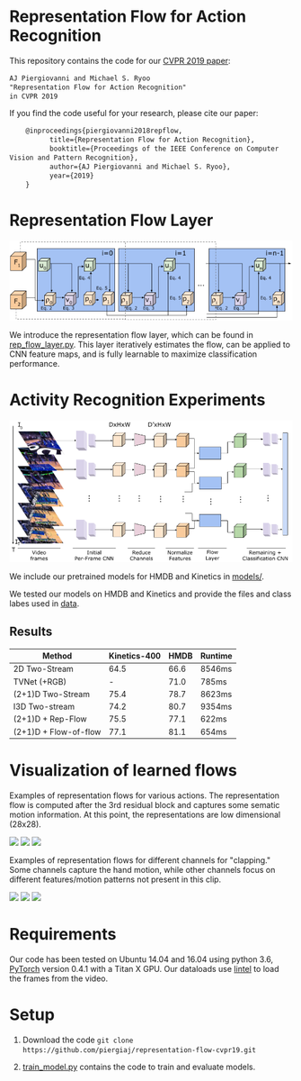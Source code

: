 # Representation Flow for Action Recognition

This repository contains the code for our [CVPR 2019 paper](https://arxiv.org/abs/1810.01455):

    AJ Piergiovanni and Michael S. Ryoo
    "Representation Flow for Action Recognition"
    in CVPR 2019

If you find the code useful for your research, please cite our paper:

        @inproceedings{piergiovanni2018repflow,
              title={Representation Flow for Action Recognition},
              booktitle={Proceedings of the IEEE Conference on Computer Vision and Pattern Recognition},
              author={AJ Piergiovanni and Michael S. Ryoo},
              year={2019}
        }


# Representation Flow Layer
![tsf](/examples/flow-layer.png?raw=true "repflow")

We introduce the representation flow layer, which can be found in [rep_flow_layer.py](rep_flow_layer.py). This layer iteratively estimates the flow, can be applied to CNN feature maps, and is fully learnable to maximize classification performance.


# Activity Recognition Experiments
![model overview](/examples/flow-in-network.png?raw=true "model overview")

We include our pretrained models for HMDB and Kinetics in [models/](models).

We tested our models on HMDB and Kinetics and provide the files and class labes used in [data](data).

## Results

|  Method | Kinetics-400  |  HMDB | Runtime | 
| ------------- | ------------- | ----------- | ------- | 
| 2D Two-Stream | 64.5  | 66.6  | 8546ms  |
| TVNet (+RGB)  | -     | 71.0  | 785ms |
| (2+1)D Two-Stream | 75.4 | 78.7 | 8623ms |
| I3D Two-stream | 74.2 | 80.7 | 9354ms |
| (2+1)D + Rep-Flow | 75.5 | 77.1 | 622ms |
| (2+1)D + Flow-of-flow | 77.1 | 81.1 | 654ms |





# Visualization of learned flows
Examples of representation flows for various actions. The representation flow is computed after the 3rd residual block and captures some sematic motion information. At this point, the representations are low dimensional (28x28).


<img src="https://piergiaj.github.io/rep-flow-site/box_flow_c15.gif"> <img src="https://piergiaj.github.io/rep-flow-site/swing_flow_c1.gif"> <img src="https://piergiaj.github.io/rep-flow-site/handstand_flow_c21.gif">


Examples of representation flows for different channels for "clapping." Some channels capture the hand motion, while other channels focus on different features/motion patterns not present in this clip.

<img src="https://piergiaj.github.io/rep-flow-site/clap_flow_c8.gif"> <img src="https://piergiaj.github.io/rep-flow-site/clap_flow_c16.gif"> <img src="https://piergiaj.github.io/rep-flow-site/clap_flow_c21.gif">



# Requirements

Our code has been tested on Ubuntu 14.04 and 16.04 using python 3.6, [PyTorch](pytorch.org) version 0.4.1 with a Titan X GPU. Our dataloads use [lintel](https://github.com/dukebw/lintel) to load the frames from the video.


# Setup

1. Download the code ```git clone https://github.com/piergiaj/representation-flow-cvpr19.git```

3. [train_model.py](train_model.py) contains the code to train and evaluate models.
